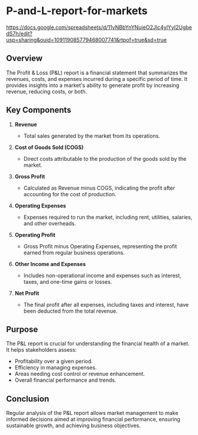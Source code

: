 # P-and-L-report-for-markets
https://docs.google.com/spreadsheets/d/11vNBbYnYNujeO2JIc4ylYyI2UgbedS7h/edit?usp=sharing&ouid=109119085779468007741&rtpof=true&sd=true
## Overview
The Profit & Loss (P&L) report is a financial statement that summarizes the revenues, costs, and expenses incurred during a specific period of time. It provides insights into a market's ability to generate profit by increasing revenue, reducing costs, or both.

## Key Components

1. **Revenue**
    - Total sales generated by the market from its operations.

2. **Cost of Goods Sold (COGS)**
    - Direct costs attributable to the production of the goods sold by the market.

3. **Gross Profit**
    - Calculated as Revenue minus COGS, indicating the profit after accounting for the cost of production.

4. **Operating Expenses**
    - Expenses required to run the market, including rent, utilities, salaries, and other overheads.

5. **Operating Profit**
    - Gross Profit minus Operating Expenses, representing the profit earned from regular business operations.

6. **Other Income and Expenses**
    - Includes non-operational income and expenses such as interest, taxes, and one-time gains or losses.

7. **Net Profit**
    - The final profit after all expenses, including taxes and interest, have been deducted from the total revenue.

## Purpose

The P&L report is crucial for understanding the financial health of a market. It helps stakeholders assess:
- Profitability over a given period.
- Efficiency in managing expenses.
- Areas needing cost control or revenue enhancement.
- Overall financial performance and trends.

## Conclusion

Regular analysis of the P&L report allows market management to make informed decisions aimed at improving financial performance, ensuring sustainable growth, and achieving business objectives.
